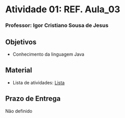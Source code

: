 # Atividade 01: REF. Aula_03
### Professor: Igor Cristiano Sousa de Jesus

## Objetivos

* Conhecimento da linguagem Java

## Material

* Lista de atividades: [Lista](https://mediacdns3.ulife.com.br/PAT/Upload/4318563/Lista_Exercicio_1_Intro_20240313105820.pdf)


## Prazo de Entrega

Não definido